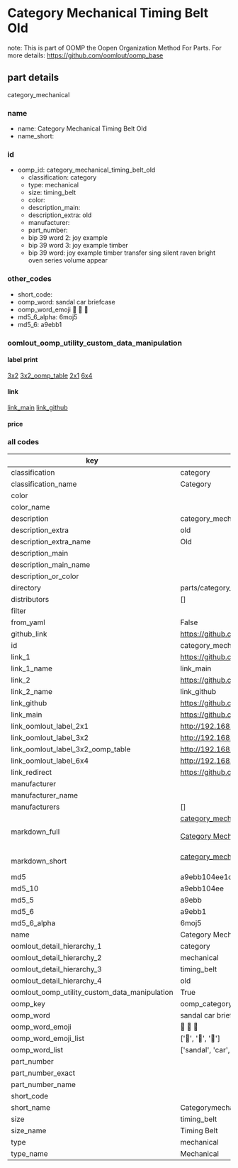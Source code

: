 # Category Mechanical Timing Belt Old  

note: This is part of OOMP the Oopen Organization Method For Parts. For more details: https://github.com/oomlout/oomp_base

##  part details
  



category_mechanical



### name
* name: Category Mechanical Timing Belt Old
* name_short: 
### id
* oomp_id: category_mechanical_timing_belt_old
  * classification: category
  * type: mechanical
  * size: timing_belt
  * color: 
  * description_main: 
  * description_extra: old
  * manufacturer: 
  * part_number: 
  * bip 39 word 2: joy example
  * bip 39 word 3: joy example timber
  * bip 39 word: joy example timber transfer sing silent raven bright oven series volume appear

### other_codes
* short_code: 
* oomp_word: sandal car briefcase
* oomp_word_emoji :sandal: :car: :briefcase:
* md5_6_alpha: 6moj5
* md5_6: a9ebb1






### oomlout_oomp_utility_custom_data_manipulation
#### label print
[3x2](http://192.168.1.245:1112/?label=oomp%206moj5)
[3x2_oomp_table](http://192.168.1.108:1112/?label=oomp%206moj5)
[2x1](http://192.168.1.242:1112/?label=oomp%206moj5)
[6x4](http://192.168.1.55:1112/?label=oomp%206moj5)    

#### link

[link_main](https://github.com/oomlout/oomlout_oomp_version_1_messy/tree/main/parts/category_mechanical_timing_belt_old) [link_github](https://github.com/oomlout/oomlout_oomp_version_1_messy/tree/main/parts/category_mechanical_timing_belt_old)                             

#### price







### all codes 
| key | value |  
| --- | --- |  
| classification | category |  
| classification_name | Category |  
| color |  |  
| color_name |  |  
| description | category_mechanical |  
| description_extra | old |  
| description_extra_name | Old |  
| description_main |  |  
| description_main_name |  |  
| description_or_color |   |  
| directory | parts/category_mechanical_timing_belt_old |  
| distributors | [] |  
| filter |  |  
| from_yaml | False |  
| github_link | https://github.com/oomlout/oomlout_oomp_part_src/tree/main/parts/category_mechanical_timing_belt_old |  
| id | category_mechanical_timing_belt_old |  
| link_1 | https://github.com/oomlout/oomlout_oomp_version_1_messy/tree/main/parts/category_mechanical_timing_belt_old |  
| link_1_name | link_main |  
| link_2 | https://github.com/oomlout/oomlout_oomp_version_1_messy/tree/main/parts/category_mechanical_timing_belt_old |  
| link_2_name | link_github |  
| link_github | https://github.com/oomlout/oomlout_oomp_version_1_messy/tree/main/parts/category_mechanical_timing_belt_old |  
| link_main | https://github.com/oomlout/oomlout_oomp_version_1_messy/tree/main/parts/category_mechanical_timing_belt_old |  
| link_oomlout_label_2x1 | http://192.168.1.242:1112/?label=oomp%206moj5 |  
| link_oomlout_label_3x2 | http://192.168.1.245:1112/?label=oomp%206moj5 |  
| link_oomlout_label_3x2_oomp_table | http://192.168.1.108:1112/?label=oomp%206moj5 |  
| link_oomlout_label_6x4 | http://192.168.1.55:1112/?label=oomp%206moj5 |  
| link_redirect | https://github.com/oomlout/oomlout_oomp_version_1_messy/tree/main/parts/category_mechanical_timing_belt_old |  
| manufacturer |  |  
| manufacturer_name |  |  
| manufacturers | [] |  
| markdown_full | [category_mechanical_timing_belt_old](none)<br>[](none)<br>[Category Mechanical Timing Belt Old](none)<br><br> |  
| markdown_short | [category_mechanical_timing_belt_old](none)<br><br> |  
| md5 | a9ebb104ee1c164f21e4ae73c4539bc4 |  
| md5_10 | a9ebb104ee |  
| md5_5 | a9ebb |  
| md5_6 | a9ebb1 |  
| md5_6_alpha | 6moj5 |  
| name | Category Mechanical Timing Belt Old |  
| oomlout_detail_hierarchy_1 | category |  
| oomlout_detail_hierarchy_2 | mechanical |  
| oomlout_detail_hierarchy_3 | timing_belt |  
| oomlout_detail_hierarchy_4 | old |  
| oomlout_oomp_utility_custom_data_manipulation | True |  
| oomp_key | oomp_category_mechanical_timing_belt_old |  
| oomp_word | sandal car briefcase |  
| oomp_word_emoji | :sandal: :car: :briefcase: |  
| oomp_word_emoji_list | [':sandal:', ':car:', ':briefcase:'] |  
| oomp_word_list | ['sandal', 'car', 'briefcase'] |  
| part_number |  |  
| part_number_exact |  |  
| part_number_name |  |  
| short_code |  |  
| short_name | Categorymechanical |  
| size | timing_belt |  
| size_name | Timing Belt |  
| type | mechanical |  
| type_name | Mechanical |  
